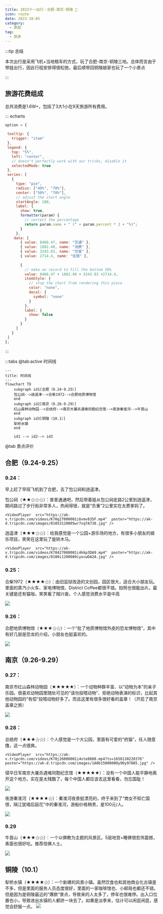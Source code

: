 ```yaml
---
title: 2023十一出行：合肥-南京-铜陵 👣
icon: route
date: 2023-10-05
category:
  - 家庭
tag:
  - 旅游
---
```

:::tip 总结

本次出行是采用飞机+当地租车的方式，玩了合肥-南京-铜陵三地。总体而言由于带娃出行，因此行程安排得很松弛，最后顺带回铜陵娘家也玩了一个小景点

:::

## 旅游花费组成

总共消费是1.6W+，包括了3大1小在9天旅游所有费用。

::: echarts

```js
option = {
  
 tooltip: {
   trigger: "item"
 },
 legend: {
   top: "5%",
   left: "center",
   // doesn"t perfectly work with our tricks, disable it
   selectedMode: true
 },
 series: [
   {
     type: "pie",
     radius: ["40%", "70%"],
     center: ["50%", "70%"],
     // adjust the start angle
     startAngle: 180,
     label: {
       show: true,
       formatter(param) {
         // correct the percentage
         return param.name + " (" + param.percent * 2 + "%)";
       }
     },
    data: [
       { value: 8466.47, name: "交通" },
       { value: 1882.48, name: "消费" },
       { value: 3243.83, name: "饮食" },
       { value: 2714.4, name: "住宿" },
   
       {
         // make an record to fill the bottom 50%
         value: 8466.47 + 1882.48 + 3243.83 +2714.4,
         itemStyle: {
           // stop the chart from rendering this piece
           color: "none",
           decal: {
             symbol: "none"
           }
         },
         label: {
           show: false
         }
       }
     ]
   }
 ]
};
```

:::

:::tabs
@tab:active 时间线

```mermaid
---
title: 时间线
---
flowchart TD
    subgraph id1[合肥（9.24-9.25）]
    包公祠-->逍遥津-->合柴1972-->合肥地质博物馆
    end
    subgraph id2[南京（9.26-9.29）]
    红山森林动物园-->总统府-->南京大屠杀遇难同胞纪念馆-->夜游秦淮河-->牛首山
    end
    subgraph id3[铜陵（10.1）]
    犁桥水镇
    end
  
    id1 --> id2--> id3

```

@tab 景点评价

## 合肥（9.24-9.25）

### 9.24：

早上赶了早班飞机到了合肥，去了包公祠和逍遥津。

包公祠（★★⚝⚝⚝）：普普通通吧，然后带着娃从包公祠走路2公里到逍遥津，期间路过了步行街非常多人，热闹得很，就是“负重”2公里实在太费爹妈了。

`<VideoPlayer 
src="https://ak-v.tripcdn.com/videos/K70q27000001i6vmv835F.mp4" 
poster="https://ak-d.tripcdn.com/images/01053120005wr7vq7A738.jpg"
/>`

逍遥津（★★★⚝⚝）：给我感觉是一个公园+游乐场的地方，有很多小朋友的娱乐项目，笑笑在这里玩了旋转木马。

`<VideoPlayer 
src="https://ak-v.tripcdn.com/videos/K70427000001i4kkp3DA9.mp4" 
poster="https://ak-d.tripcdn.com/images/0100i1200089iyocwDA2A.jpg"
/>`

### 9.25：

合柴1972（★★★★⚝）：由旧监狱改造的文创园，园区很大，适合大小朋友玩。里面的蒸汽小火车、家电博物馆、District Coffee都很不错。拍照也很能出片。最关键是还有猫咖，笑笑看了贼兴奋。个人感觉消费水平是中高

![](https://ak-d.tripcdn.com/images/0100t120008dgmwldAA96.jpg)

### 9.26：

合肥地质博物馆（★★★⚝⚝）：一个“批了地质博物馆外皮的恐龙博物馆”，其中有好几层是恐龙的介绍，小朋友也挺喜欢的。

![](https://ak-d.tripcdn.com/images/0106612000bm8kiqv9226.jpg)

## 南京（9.26-9.29）

### 9.27：

南京市红山森林动物园（★★★★★）：一个动物种群丰富、以“动物为本”的亲子乐园。很喜欢动物园里随处可见的“请勿投喂动物”、拒绝动物表演的标识，比起其他动物园的“有偿”投喂动物好多了。而且这里有很多很好看的盖章！（开启了南京盖章之旅）

![](https://ak-d.tripcdn.com/images/100w0r000000hj2gxEA95.jpg)

### 9.28：

总统府（★★★⚝⚝）：个人感觉是一个大公园，里面有可爱的“府猫”，任人随意撸，这一点很爽。

`<VideoPlayer 
src="https://ak-v.tripcdn.com/videos/K70j26000001i4vte8608.mp4?ts=1658130220376" 
poster="https://ak-d.tripcdn.com/images/1A0b15000000y90y97885.jpg"
/>`

侵华日军南京大屠杀遇难同胞纪念馆（★★★★★）：没有一个中国人能平静地离开这个地方。实在是太残酷了，每个中国人都应该去这里看看，勿忘国耻！

![](https://ak-d.tripcdn.com/images/fd/tg/g1/M08/B7/79/CghzfVSolQqAJFIBAAGAVX44o6w935.jpg)

夜游秦淮河（★★★★⚝）：秦淮河夜景挺漂亮的，终于来到了“商女不知亡国恨，隔江犹唱后庭花”中的秦淮河，游船价格稍贵，是100元/人。

![](https://ak-d.tripcdn.com/images/100s0g00000086s9zD645.jpg)

### 9.29

牛首山（★★★⚝⚝）：一个以佛教为主题的风景区。5层地宫+睡佛很宏伟震撼，素面也很好吃。推荐信佛人士。

![](https://ak-d.tripcdn.com/images/100o1900000180i1q1B4A.jpg)

## 铜陵（10.1）

犁桥水镇（★★★★⚝）：一个新建的风景小镇。虽然饮食也和其他商业化古镇差不多，但是里面的服务人员态度很好，里面的一家咖啡馆也、小邮局也都还不错。但是因为是铜陵最近的“爆款”景点，导致来的人太多了，停车也很难停。出入口位置也小，导致进出水镇的人都挤一块去了。如果是淡季来，估计可以闲逛闲逛，感觉会舒服一点。
![](https://ak-d.tripcdn.com/images/0101w12000awg74q9B614.jpg)
